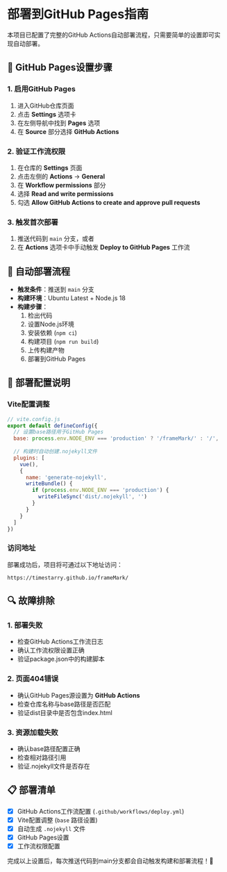 # 部署到GitHub Pages指南

本项目已配置了完整的GitHub Actions自动部署流程，只需要简单的设置即可实现自动部署。

## 🔧 GitHub Pages设置步骤

### 1. 启用GitHub Pages
1. 进入GitHub仓库页面
2. 点击 **Settings** 选项卡
3. 在左侧导航中找到 **Pages** 选项
4. 在 **Source** 部分选择 **GitHub Actions**

### 2. 验证工作流权限
1. 在仓库的 **Settings** 页面
2. 点击左侧的 **Actions** → **General**
3. 在 **Workflow permissions** 部分
4. 选择 **Read and write permissions**
5. 勾选 **Allow GitHub Actions to create and approve pull requests**

### 3. 触发首次部署
1. 推送代码到 `main` 分支，或者
2. 在 **Actions** 选项卡中手动触发 **Deploy to GitHub Pages** 工作流

## 🚀 自动部署流程

- **触发条件**：推送到 `main` 分支
- **构建环境**：Ubuntu Latest + Node.js 18
- **构建步骤**：
  1. 检出代码
  2. 设置Node.js环境
  3. 安装依赖 (`npm ci`)
  4. 构建项目 (`npm run build`)
  5. 上传构建产物
  6. 部署到GitHub Pages

## 📝 部署配置说明

### Vite配置调整
```javascript
// vite.config.js
export default defineConfig({
  // 设置base路径用于GitHub Pages
  base: process.env.NODE_ENV === 'production' ? '/frameMark/' : '/',
  
  // 构建时自动创建.nojekyll文件
  plugins: [
    vue(),
    {
      name: 'generate-nojekyll',
      writeBundle() {
        if (process.env.NODE_ENV === 'production') {
          writeFileSync('dist/.nojekyll', '')
        }
      }
    }
  ]
})
```

### 访问地址
部署成功后，项目将可通过以下地址访问：
```
https://timestarry.github.io/frameMark/
```

## 🔍 故障排除

### 1. 部署失败
- 检查GitHub Actions工作流日志
- 确认工作流权限设置正确
- 验证package.json中的构建脚本

### 2. 页面404错误
- 确认GitHub Pages源设置为 **GitHub Actions**
- 检查仓库名称与base路径是否匹配
- 验证dist目录中是否包含index.html

### 3. 资源加载失败
- 确认base路径配置正确
- 检查相对路径引用
- 验证.nojekyll文件是否存在

## 📋 部署清单

- [x] GitHub Actions工作流配置 (`.github/workflows/deploy.yml`)
- [x] Vite配置调整 (`base` 路径设置)
- [x] 自动生成 `.nojekyll` 文件
- [x] GitHub Pages设置
- [x] 工作流权限配置

完成以上设置后，每次推送代码到main分支都会自动触发构建和部署流程！🎉 